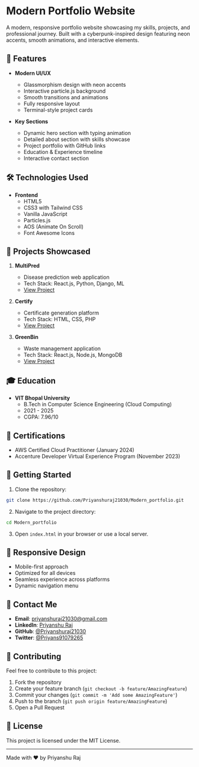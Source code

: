 # Modern Portfolio Website

A modern, responsive portfolio website showcasing my skills, projects, and professional journey. Built with a cyberpunk-inspired design featuring neon accents, smooth animations, and interactive elements.

## 🌟 Features

- **Modern UI/UX**
  - Glassmorphism design with neon accents
  - Interactive particle.js background
  - Smooth transitions and animations
  - Fully responsive layout
  - Terminal-style project cards

- **Key Sections**
  - Dynamic hero section with typing animation
  - Detailed about section with skills showcase
  - Project portfolio with GitHub links
  - Education & Experience timeline
  - Interactive contact section

## 🛠️ Technologies Used

- **Frontend**
  - HTML5
  - CSS3 with Tailwind CSS
  - Vanilla JavaScript
  - Particles.js
  - AOS (Animate On Scroll)
  - Font Awesome Icons

## 🚀 Projects Showcased

1. **MultiPred**
   - Disease prediction web application
   - Tech Stack: React.js, Python, Django, ML
   - [View Project](https://github.com/Priyanshuraj21030/Multipred)

2. **Certify**
   - Certificate generation platform
   - Tech Stack: HTML, CSS, PHP
   - [View Project](https://github.com/Priyanshuraj21030/Certify)

3. **GreenBin**
   - Waste management application
   - Tech Stack: React.js, Node.js, MongoDB
   - [View Project](https://github.com/Priyanshuraj21030/GreenBin)

## 🎓 Education

- **VIT Bhopal University**
  - B.Tech in Computer Science Engineering (Cloud Computing)
  - 2021 - 2025
  - CGPA: 7.96/10

## 📜 Certifications

- AWS Certified Cloud Practitioner (January 2024)
- Accenture Developer Virtual Experience Program (November 2023)

## 🚀 Getting Started

1. Clone the repository:
```bash
git clone https://github.com/Priyanshuraj21030/Modern_portfolio.git
```

2. Navigate to the project directory:
```bash
cd Modern_portfolio
```

3. Open `index.html` in your browser or use a local server.

## 📱 Responsive Design

- Mobile-first approach
- Optimized for all devices
- Seamless experience across platforms
- Dynamic navigation menu

## 👤 Contact Me

- **Email**: priyanshuraj21030@gmail.com
- **LinkedIn**: [Priyanshu Raj](https://www.linkedin.com/in/priyanshu-raj-280ba8220/)
- **GitHub**: [@Priyanshuraj21030](https://github.com/Priyanshuraj21030)
- **Twitter**: [@Priyans91079265](https://twitter.com/Priyans91079265)

## 🤝 Contributing

Feel free to contribute to this project:

1. Fork the repository
2. Create your feature branch (`git checkout -b feature/AmazingFeature`)
3. Commit your changes (`git commit -m 'Add some AmazingFeature'`)
4. Push to the branch (`git push origin feature/AmazingFeature`)
5. Open a Pull Request

## 📄 License

This project is licensed under the MIT License.

---
Made with ❤️ by Priyanshu Raj
